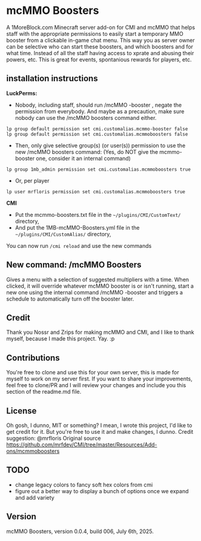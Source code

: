 # mcMMO Boosters
A 1MoreBlock.com Minecraft server add-on for CMI and mcMMO that helps staff with the appropriate permissions to easily start a temporary MMO booster from a clickable in-game chat menu. This way you as server owner can be selective who can start these boosters, and which boosters and for what time. Instead of all the staff having access to xprate and abusing their powers, etc. This is great for events, spontanious rewards for players, etc.

## installation instructions
**LuckPerms:**
- Nobody, including staff, should run /mcMMO -booster <multiplier> <timeInMinutes>, negate the permission from everybody. And maybe as a precaution, make sure nobody can use the /mcMMO boosters command either.
```
lp group default permission set cmi.customalias.mcmmo-booster false
lp group default permission set cmi.customalias.mcmmoboosters false
```
- Then, only give selective group(s) (or user(s)) permission to use the new /mcMMO boosters command: (Yes, do NOT give the mcmmo-booster one, consider it an internal command)
```
lp group 1mb_admin permission set cmi.customalias.mcmmoboosters true
```
- Or, per player
```
lp user mrfloris permission set cmi.customalias.mcmmoboosters true
```

**CMI**
- Put the mcmmo-boosters.txt file in the `~/plugins/CMI/CustomText/` directory,
- And put the 1MB-mcMMO-Boosters.yml file in the `~/plugins/CMI/CustomAlias/` directory,

You can now run `/cmi reload` and use the new commands

## New command: /mcMMO Boosters

Gives a menu with a selection of suggested multipliers with a time. When clicked, it will override whatever mcMMO booster is or isn't running, start a new one using the internal command /mcMMO -booster <multiplier> <time> and triggers a schedule to automatically turn off the booster later. 

## Credit
Thank you Nossr and Zrips for making mcMMO and CMI, and I like to thank myself, because I made this project. Yay. :p

## Contributions
You're free to clone and use this for your own server, this is made for myself to work on my server first. If you want to share your improvements, feel free to clone/PR and I will review your changes and include you this section of the readme.md file. 

## License
Oh gosh, I dunno, MIT or something? I mean, I wrote this project, I'd like to get credit for it. But you're free to use it and make changes, I dunno. Credit suggestion: @mrfloris Original source <https://github.com/mrfdev/CMI/tree/master/Resources/Add-ons/mcmmoboosters>

## TODO
- change legacy colors to fancy soft hex colors from cmi
- figure out a better way to display a bunch of options once we expand and add variety

## Version
mcMMO Boosters, version 0.0.4, build 006, July 6th, 2025. 
